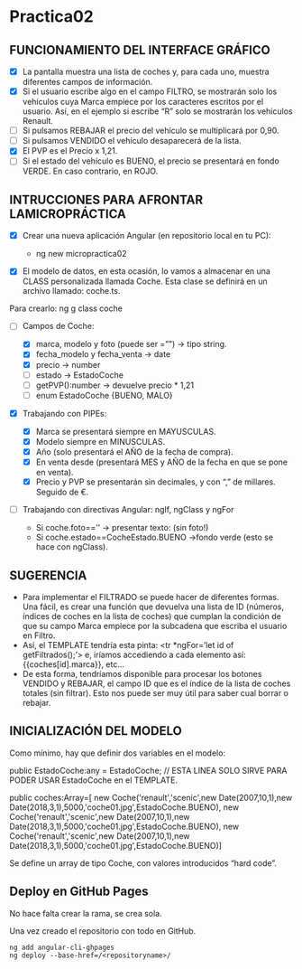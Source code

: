 # Practica02

## FUNCIONAMIENTO DEL INTERFACE GRÁFICO

- [x] La pantalla muestra una lista de coches y, para cada uno, muestra diferentes campos de información.
- [x] Si el usuario escribe algo en el campo FILTRO, se mostrarán solo los vehículos cuya Marca empiece por los caracteres escritos por el usuario. Así, en el ejemplo si escribe “R” solo se mostrarán los vehículos Renault.
- [ ] Si pulsamos REBAJAR el precio del vehículo se multiplicará por 0,90.
- [ ] Si pulsamos VENDIDO el vehículo desaparecerá de la lista.
- [x] El PVP es el Precio x 1,21.
- [ ] Si el estado del vehículo es BUENO, el precio se presentará en fondo VERDE. En caso contrario, en ROJO.

## INTRUCCIONES PARA AFRONTAR LAMICROPRÁCTICA

- [x] Crear una nueva aplicación Angular (en repositorio local en tu PC):

  - ng new micropractica02

- [x] El modelo de datos, en esta ocasión, lo vamos a almacenar en una CLASS personalizada llamada Coche. Esta clase se definirá en un archivo llamado: coche.ts.

 Para crearlo: ng g class coche

- [ ] Campos de Coche:

  - [x] marca, modelo y foto (puede ser =””) → tipo string.
  - [x] fecha_modelo y fecha_venta → date
  - [x] precio → number
  - [ ] estado → EstadoCoche
  - [ ] getPVP():number → devuelve precio * 1,21
  - [ ] enum EstadoCoche {BUENO, MALO}

- [x] Trabajando con PIPEs:

  - [x] Marca se presentará siempre en MAYUSCULAS.
  - [x] Modelo siempre en MINUSCULAS.
  - [x] Año (solo presentará el AÑO de la fecha de compra).
  - [x] En venta desde (presentará MES y AÑO de la fecha en que se pone en venta).
  - [x] Precio y PVP se presentarán sin decimales, y con “,” de millares. Seguido de €.

- [ ] Trabajando con directivas Angular: ngIf, ngClass y ngFor

  - Si coche.foto==’’ → presentar texto: (sin foto!)
  - Si coche.estado==CocheEstado.BUENO →fondo verde (esto se hace con ngClass).  

## SUGERENCIA

- Para implementar el FILTRADO se puede hacer de diferentes formas. Una fácil, es crear una función que devuelva una lista de ID (números, índices de coches en la lista de coches) que cumplan la condición de que su campo Marca empiece por la subcadena que escriba el usuario en Filtro.
- Así, el TEMPLATE tendría esta pinta: <tr *ngFor=’let id of getFiltrados();’> e, iríamos accediendo a cada elemento así: {{coches[id].marca}}, etc...
- De esta forma, tendríamos disponible para procesar los botones VENDIDO y REBAJAR, el campo ID que es el índice de la lista de coches totales (sin filtrar). Esto nos puede ser muy útil para saber cual borrar o rebajar.

## INICIALIZACIÓN DEL MODELO

Como mínimo, hay que definir dos variables en el modelo:

public EstadoCoche:any = EstadoCoche; // ESTA LINEA SOLO SIRVE PARA PODER USAR EstadoCoche en el TEMPLATE.

public coches:Array<Coche>=[ new Coche('renault','scenic',new Date(2007,10,1),new Date(2018,3,1),5000,'coche01.jpg',EstadoCoche.BUENO),  new Coche('renault','scenic',new Date(2007,10,1),new Date(2018,3,1),5000,'coche01.jpg',EstadoCoche.BUENO), new Coche('renault','scenic',new Date(2007,10,1),new Date(2018,3,1),5000,'coche01.jpg',EstadoCoche.BUENO)]

Se define un array de tipo Coche, con valores introducidos “hard code”.  

## Deploy en GitHub Pages

No hace falta crear la rama, se crea sola.

Una vez creado el repositorio con todo en GitHub.

```terminal
ng add angular-cli-ghpages
ng deploy --base-href=/<repositoryname>/
```
